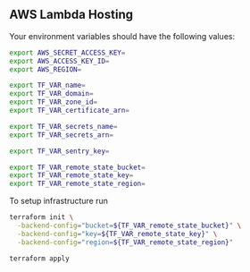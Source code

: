 ## AWS Lambda Hosting

Your environment variables should have the following values:

```sh
export AWS_SECRET_ACCESS_KEY=
export AWS_ACCESS_KEY_ID=
export AWS_REGION=

export TF_VAR_name=
export TF_VAR_domain=
export TF_VAR_zone_id=
export TF_VAR_certificate_arn=

export TF_VAR_secrets_name=
export TF_VAR_secrets_arn=

export TF_VAR_sentry_key=

export TF_VAR_remote_state_bucket=
export TF_VAR_remote_state_key=
export TF_VAR_remote_state_region=
```

To setup infrastructure run

```sh
terraform init \
  -backend-config="bucket=${TF_VAR_remote_state_bucket}" \
  -backend-config="key=${TF_VAR_remote_state_key}" \
  -backend-config="region=${TF_VAR_remote_state_region}"

terraform apply
```
